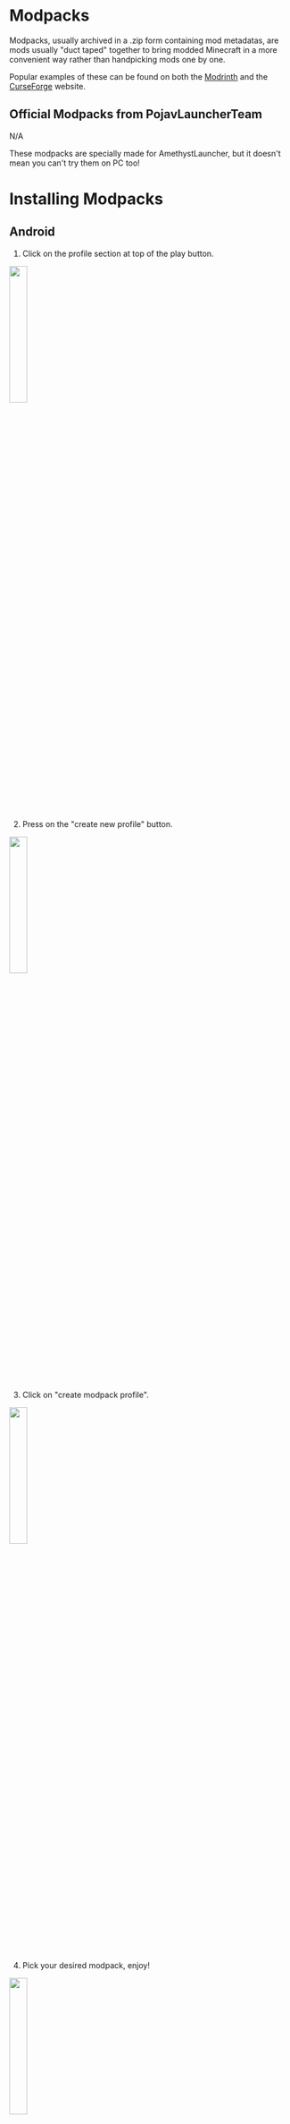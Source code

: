 # Modpacks
Modpacks, usually archived in a .zip form containing mod metadatas, are mods usually "duct taped" together to bring modded Minecraft in a more convenient way rather than handpicking mods one by one.

Popular examples of these can be found on both the [Modrinth](https://modrinth.com/modpacks) and the [CurseForge](https://www.curseforge.com/minecraft/modpacks) website.

## Official Modpacks from PojavLauncherTeam
N/A

These modpacks are specially made for AmethystLauncher, but it doesn't mean you can't try them on PC too!

# Installing Modpacks

## Android
1. Click on the profile section at top of the play button.

<img src="https://github.com/user-attachments/assets/7d76fe6c-e2f0-44b3-aaaf-1cdfc22b9c42" width=25% height=25%>

2. Press on the "create new profile" button.

<img src="https://github.com/user-attachments/assets/431d8191-c207-40f6-99e4-8f957692782c" width=25% height=25%>

3. Click on "create modpack profile".

<img src="https://github.com/user-attachments/assets/2fb3e4e6-e9f7-4f2d-a141-44ef3a86cfb3" width=25% height=25%>

4.  Pick your desired modpack, enjoy!

<img src="https://github.com/user-attachments/assets/31196b5d-1100-4f28-9a20-14f8a2cf6a4b" width=25% height=25%>

## iOS

1. Go to profiles from the sidebar.

<img src="https://github.com/user-attachments/assets/18eb075e-1b0e-4047-82bc-e6946c013e78" width=25% height=25%>

2. Press the "+" button

<img src="https://github.com/user-attachments/assets/93da54e8-a9c4-452a-a248-9d7c9bef83fe" width=25% height=25%>

3. Once a prompt appears, press the "Modpack" option.

<img src="https://github.com/user-attachments/assets/36f2d847-6a94-4c83-949f-86f54a257fb6" width=25% height=25%>

4. Pick your desired modpack, enjoy!

<img src="https://github.com/user-attachments/assets/422ec7ad-123e-4095-97ea-ff6c055f973e" width=25% height=25%>
